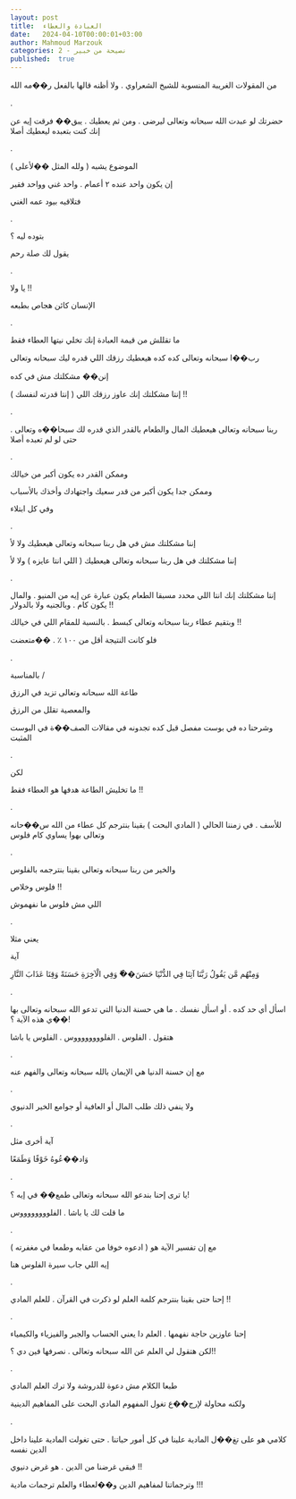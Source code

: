 ```yaml
---
layout: post
title:  العبادة والعطاء
date:   2024-04-10T00:00:01+03:00
author: Mahmoud Marzouk
categories: 2 - نصيحة من خبير
published:  true
---
```

من المقولات الغريبة المنسوبة للشيخ الشعراوي . ولا أظنه قالها بالفعل
ر��مه الله

.

حضرتك لو عبدت الله سبحانه وتعالى ليرضى . ومن ثم يعطيك . يبق�� فرقت إيه
عن إنك كنت بتعبده ليعطيك أصلا

.

الموضوع يشبه ( ولله المثل ��لأعلى )

إن يكون واحد عنده ٢ أعمام . واحد غني وواحد فقير

فتلاقيه بيود عمه الغني

.

بتوده ليه ؟

يقول لك صلة رحم

.

يا ولا !!

الإنسان كائن هجاص بطبعه

.

ما تقللش من قيمة العبادة إنك تخلي نيتها العطاء فقط

رب��ا سبحانه وتعالى كده كده هيعطيك رزقك اللي قدره ليك سبحانه
وتعالى

إنن�� مشكلتك مش في كده

إنتا مشكلتك إنك عاوز رزقك اللي ( إنتا قدرته لنفسك ) !!

.

ربنا سبحانه وتعالى هيعطيك المال والطعام بالقدر الذي قدره لك سبحا��ه
وتعالى . حتى لو لم تعبده أصلا

.

وممكن القدر ده يكون أكبر من خيالك

وممكن جدا يكون أكبر من قدر سعيك واجتهادك وأخذك بالأسباب

وفي كل ابتلاء

.

إننا مشكلتك مش في هل ربنا سبحانه وتعالى هيعطيك ولا لأ

إننا مشكلتك في هل ربنا سبحانه وتعالى هيعطيك ( اللي انتا عايزه ) ولا
لأ

.

إنتا مشكلتك إنك انتا اللي محدد مسبقا الطعام يكون عبارة عن إيه من المنيو
. والمال يكون كام . وبالجنيه ولا بالدولار !!

وبتقيم عطاء ربنا سبحانه وتعالى كبسط . بالنسبة للمقام اللي في
خيالك !!

فلو كانت النتيجة أقل من ١٠٠ ٪ . ��متعضت

.

بالمناسبة /

طاعة الله سبحانه وتعالى تزيد في الرزق

والمعصية تقلل من الرزق

وشرحنا ده في بوست مفصل قبل كده تجدونه في مقالات الصف��ة في البوست
المثبت

.

لكن

ما تخليش الطاعة هدفها هو العطاء فقط !!

.

للأسف . في زمننا الحالي ( المادي البحت ) بقينا بنترجم كل عطاء من الله
س��حانه وتعالى بهوا يساوي كام فلوس

.

والخير من ربنا سبحانه وتعالى بقينا بنترجمه بالفلوس

فلوس وخلاص !!

اللي مش فلوس ما نفهموش

.

يعني مثلا

آية

وَمِنْهُم مَّن يَقُولُ رَبَّنَا آتِنَا فِي الدُّنْيَا حَسَنَ��ً وَفِي الْآخِرَةِ حَسَنَةً وَقِنَا عَذَابَ
النَّارِ

.

اسأل أي حد كده . أو اسأل نفسك . ما هي حسنة الدنيا التي تدعو الله سبحانه
وتعالى بها ��ي هذه الآية ؟!

هتقول . الفلوس . الفلووووووووس . الفلوس يا باشا

.

مع إن حسنة الدنيا هي الإيمان بالله سبحانه وتعالى والفهم عنه

.

ولا ينفي ذلك طلب المال أو العافية أو جوامع الخير الدنيوي

.

آية أخرى مثل

وَاد��عُوهُ خَوْفًا وَطَمَعًا

.

يا ترى إحنا بندعو الله سبحانه وتعالى طمع�� في إيه ؟!

ما قلت لك يا باشا . الفلووووووووس

.

مع إن تفسير الآية هو ( ادعوه خوفا من عقابه وطمعا في مغفرته
)

إيه اللي جاب سيرة الفلوس هنا

.

إحنا حتى بقينا بنترجم كلمة العلم لو ذكرت في القرآن . للعلم
المادي !!

.

إحنا عاوزين حاجة نفهمها . العلم دا يعني الحساب والجبر والفيزياء
والكيمياء

لكن هتقول لي العلم عن الله سبحانه وتعالى . نصرفها فين دي
؟!!

.

طبعا الكلام مش دعوة للدروشة ولا ترك العلم المادي

ولكنه محاولة لإرج��ع تغول المفهوم المادي البحت على المفاهيم
الدينية

.

كلامي هو على تغ��ل المادية علينا في كل أمور حياتنا . حتى تغولت المادية
علينا داخل الدين نفسه

فبقى غرضنا من الدين . هو غرض دنيوي !!

وترجماتنا لمفاهيم الدين و��لعطاء والعلم ترجمات مادية !!!
